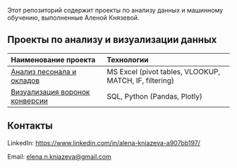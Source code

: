 Этот репозиторий содержит проекты по анализу данных и машинному обучению, выполненные Аленой Князевой.

## Проекты по анализу и визуализации данных

| Наименование проекта          | Технологии    |
| :---                          | :---          |
| [Анализ песонала и окладов](https://github.com/ElenaNKn/portfolio_rus/blob/master/project_excel/description.md)  | MS Excel (pivot tables, VLOOKUP, MATCH, IF, filtering)      |
| [Визуализация воронок конверсии](https://github.com/ElenaNKn/portfolio_rus/tree/master/project_sql_plotly/description.md)  | SQL, Python (Pandas, Plotly)    |

## Контакты

LinkedIn: https://www.linkedin.com/in/alena-kniazeva-a907bb197/ 

Email: elena.n.kniazeva@gmail.com